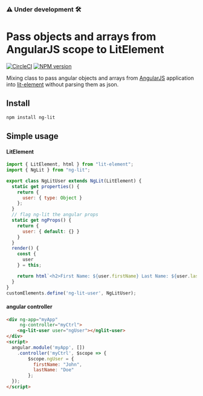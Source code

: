 ### :warning: Under development :hammer_and_wrench:

# Pass objects and arrays from AngularJS scope to LitElement
[![CircleCI](https://circleci.com/gh/oriweingart/ng-lit.svg?style=svg)](https://circleci.com/gh/oriweingart/ng-lit)
[![NPM version](https://badge.fury.io/js/ng-lit.svg)](https://travis-ci.com/oriweingart/ng-lit)


Mixing class to pass angular objects and arrays from [AngularJS](https://github.com/angular/angular.js) application into [lit-element](https://github.com/Polymer/lit-element) without parsing them as json.

## Install

```bash
npm install ng-lit
```


## Simple usage

#### LitElement
```javascript
import { LitElement, html } from "lit-element";
import { NgLit } from "ng-lit";

export class NgLitUser extends NgLit(LitElement) {
  static get properties() {
    return {
      user: { type: Object }
    };
  }
  // flag ng-lit the angular props
  static get ngProps() {
    return {
      user: { default: {} }
    }
  }
  render() {
    const {
      user
    } = this;

    return html`<h2>First Name: ${user.firstName} Last Name: ${user.lastName}</h2>`;
  }
}
customElements.define('ng-lit-user', NgLitUser);
```

#### angular controller
```html
<div ng-app="myApp" 
     ng-controller="myCtrl">
    <ng-lit-user user="ngUser"></nglit-user>
</div>
<script>
  angular.module('myApp', [])
    .controller('myCtrl', $scope => {
        $scope.ngUser = {
          firstName: "John",
          lastName: "Doe"
        };
  });
</script>
```
